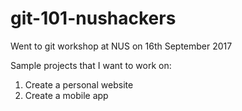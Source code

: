 # git-101-nushackers

Went to git workshop at NUS on 16th September 2017

Sample projects that I want to work on:
   1. Create a personal website
   2. Create a mobile app